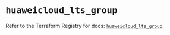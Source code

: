 # `huaweicloud_lts_group`

Refer to the Terraform Registry for docs: [`huaweicloud_lts_group`](https://registry.terraform.io/providers/huaweicloud/huaweicloud/1.71.1/docs/resources/lts_group).
